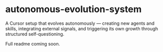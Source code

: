 # autonomous-evolution-system
A Cursor setup that evolves autonomously — creating new agents and skills, integrating external signals, and triggering its own growth through structured self-questioning.

Full readme coming soon.
